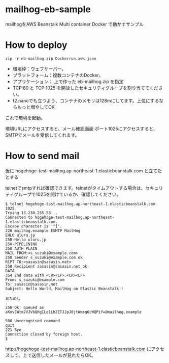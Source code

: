 # mailhog-eb-sample
mailhogをAWS Beanstalk Multi container Docker で動かすサンプル

# How to deploy

```
zip -r eb-mailhog.zip Dockerrun.aws.json
```

* 環境枠：ウェブサーバー。
* プラットフォーム：複数コンテナのDocker。
* アプリケーション： 上で作った eb-mailhog.zip を指定
* TCP:80 と TCP:1025 を開放したセキュリティグループを割り当ててください。
* t2.nanoでも立つよう、コンテナのメモリは128mにしてます。上位にするならもっと増やしてOK

これで環境を起動。

環境URLにアクセスすると、メール確認画面
ポート1025にアクセスすると、SMTPでメールを受信してくれます。

# How to send mail

仮に hogehoge-test-mailhog.ap-northeast-1.elasticbeanstalk.com と立てたとする

telnetでsmtpすれば確認できます。telnetがタイムアウトする場合は、セキュリティグループで1025を開けているか、確認してください。

```
$ telnet hogehoge-test-mailhog.ap-northeast-1.elasticbeanstalk.com 1025
Trying 13.230.255.58...
Connected to hogehoge-test-mailhog.ap-northeast-1.elasticbeanstalk.com.
Escape character is '^]'.
220 mailhog.example ESMTP MailHog
EHLO uluru.jp
250-Hello uluru.jp
250-PIPELINING
250 AUTH PLAIN
MAIL FROM:<s_suzuki@example.com>
250 Sender s_suzuki@example.com ok
RCPT TO:<sasasin@sasasin.net>
250 Recipient sasasin@sasasin.net ok
DATA
354 End data with <CR><LF>.<CR><LF>
From: s_suzuki@example.com
To: sasasin@sasasin.net
Subject: Hello World, MailHog on Elastic Beanstalk!!

おためし
.
250 Ok: queued as aKovEWtm2VJVbQHgILe1LhZETJJpJ0jtWmsqOcWQPiY=@mailhog.example

500 Unrecognised command
quit
221 Bye
Connection closed by foreign host.
$
```

http://hogehoge-test-mailhog.ap-northeast-1.elasticbeanstalk.com にアクセスして、上で送信したメールが見れたらOK。
